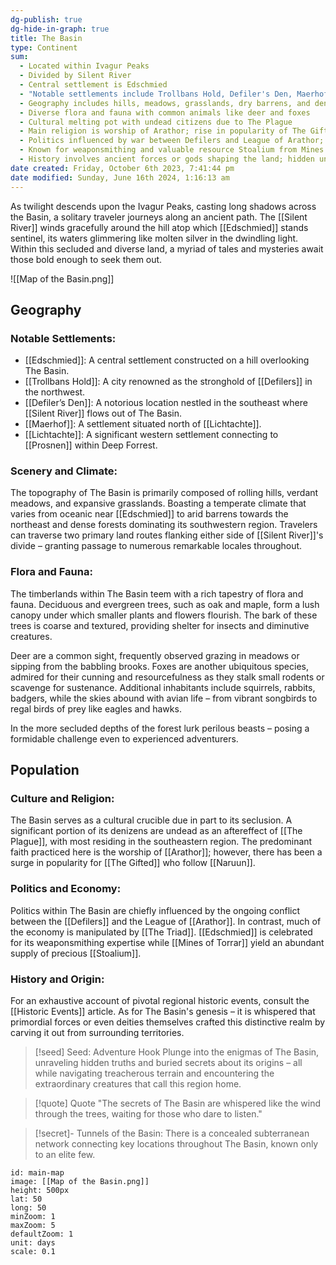 ```yaml
---
dg-publish: true
dg-hide-in-graph: true
title: The Basin
type: Continent
sum:
  - Located within Ivagur Peaks
  - Divided by Silent River
  - Central settlement is Edschmied
  - "Notable settlements include Trollbans Hold, Defiler's Den, Maerhof, and Lichtachte"
  - Geography includes hills, meadows, grasslands, dry barrens, and dense forests
  - Diverse flora and fauna with common animals like deer and foxes
  - Cultural melting pot with undead citizens due to The Plague
  - Main religion is worship of Arathor; rise in popularity of The Gifted who follow Naruun
  - Politics influenced by war between Defilers and League of Arathor; economy controlled by The Triad
  - Known for weaponsmithing and valuable resource Stoalium from Mines of Torrar
  - History involves ancient forces or gods shaping the land; hidden underground network connects key locations
date created: Friday, October 6th 2023, 7:41:44 pm
date modified: Sunday, June 16th 2024, 1:16:13 am
---
```


As twilight descends upon the Ivagur Peaks, casting long shadows across the Basin, a solitary traveler journeys along an ancient path. The [[Silent River]] winds gracefully around the hill atop which [[Edschmied]] stands sentinel, its waters glimmering like molten silver in the dwindling light. Within this secluded and diverse land, a myriad of tales and mysteries await those bold enough to seek them out.

![[Map of the Basin.png]]

## Geography
### Notable Settlements:
- [[Edschmied]]: A central settlement constructed on a hill overlooking The Basin.
- [[Trollbans Hold]]: A city renowned as the stronghold of [[Defilers]] in the northwest.
- [[Defiler’s Den]]: A notorious location nestled in the southeast where [[Silent River]] flows out of The Basin.
- [[Maerhof]]: A settlement situated north of [[Lichtachte]].
- [[Lichtachte]]: A significant western settlement connecting to [[Prosnen]] within Deep Forrest.

### Scenery and Climate:

The topography of The Basin is primarily composed of rolling hills, verdant meadows, and expansive grasslands. Boasting a temperate climate that varies from oceanic near [[Edschmied]] to arid barrens towards the northeast and dense forests dominating its southwestern region. Travelers can traverse two primary land routes flanking either side of [[Silent River]]'s divide – granting passage to numerous remarkable locales throughout.

### Flora and Fauna:

The timberlands within The Basin teem with a rich tapestry of flora and fauna. Deciduous and evergreen trees, such as oak and maple, form a lush canopy under which smaller plants and flowers flourish. The bark of these trees is coarse and textured, providing shelter for insects and diminutive creatures.

Deer are a common sight, frequently observed grazing in meadows or sipping from the babbling brooks. Foxes are another ubiquitous species, admired for their cunning and resourcefulness as they stalk small rodents or scavenge for sustenance. Additional inhabitants include squirrels, rabbits, badgers, while the skies abound with avian life – from vibrant songbirds to regal birds of prey like eagles and hawks.

In the more secluded depths of the forest lurk perilous beasts – posing a formidable challenge even to experienced adventurers.

## Population
### Culture and Religion:

The Basin serves as a cultural crucible due in part to its seclusion. A significant portion of its denizens are undead as an aftereffect of [[The Plague]], with most residing in the southeastern region. The predominant faith practiced here is the worship of [[Arathor]]; however, there has been a surge in popularity for [[The Gifted]] who follow [[Naruun]].

### Politics and Economy:

Politics within The Basin are chiefly influenced by the ongoing conflict between the [[Defilers]] and the League of [[Arathor]]. In contrast, much of the economy is manipulated by [[The Triad]]. [[Edschmied]] is celebrated for its weaponsmithing expertise while [[Mines of Torrar]] yield an abundant supply of precious [[Stoalium]].

### History and Origin:

For an exhaustive account of pivotal regional historic events, consult the [[Historic Events]] article. As for The Basin's genesis – it is whispered that primordial forces or even deities themselves crafted this distinctive realm by carving it out from surrounding territories.

> [!seed] Seed: Adventure Hook
> Plunge into the enigmas of The Basin, unraveling hidden truths and buried secrets about its origins – all while navigating treacherous terrain and encountering the extraordinary creatures that call this region home.

> [!quote] Quote
> "The secrets of The Basin are whispered like the wind through the trees, waiting for those who dare to listen."

>[!secret]- 
> Tunnels of the Basin: There is a concealed subterranean network connecting key locations throughout The Basin, known only to an elite few.

```leaflet
id: main-map
image: [[Map of the Basin.png]]
height: 500px
lat: 50
long: 50
minZoom: 1
maxZoom: 5
defaultZoom: 1
unit: days
scale: 0.1
```
